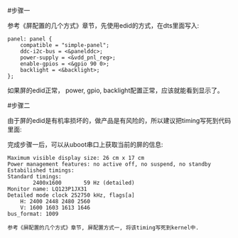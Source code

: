 #步骤一

参考《屏配置的几个方式》章节，先使用edid的方式，在dts里面写入:

    panel: panel {
    	compatible = "simple-panel";
    	ddc-i2c-bus = <&panelddc>;
    	power-supply = <&vdd_pnl_reg>;
    	enable-gpios = <&gpio 90 0>;
    	backlight = <&backlight>;
    };

如果屏的edid正常， power, gpio, backlight配置正常，应该就能看到显示了。

#步骤二

由于屏的edid是有机率损坏的，做产品是有风险的，所以建议把timing写死到代码里面:

完成步骤一后，可以从uboot串口上获取当前的屏的信息:

    Maximum visible display size: 26 cm x 17 cm
    Power management features: no active off, no suspend, no standby
    Estabilished timings:
    Standard timings:
            2400x1600       59 Hz (detailed)
    Monitor name: LQ123P1JX31
    Detailed mode clock 252750 kHz, flags[a]
        H: 2400 2448 2480 2560
        V: 1600 1603 1613 1646
    bus_format: 1009

    参考《屏配置的几个方式》章节, 屏配置方式一, 将该timing写死到kernel中.

